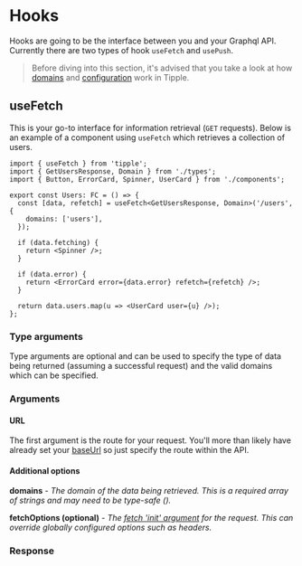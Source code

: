 # Hooks

Hooks are going to be the interface between you and your Graphql API. Currently there are two types of hook `useFetch` and `usePush`.

> Before diving into this section, it's advised that you take a look at how [domains](./Domains.md) and [configuration](./Configuration.md) work in Tipple.

## useFetch

This is your go-to interface for information retrieval (`GET` requests). Below is an example of a component using `useFetch` which retrieves a collection of users.

```tsx
import { useFetch } from 'tipple';
import { GetUsersResponse, Domain } from './types';
import { Button, ErrorCard, Spinner, UserCard } from './components';

export const Users: FC = () => {
  const [data, refetch] = useFetch<GetUsersResponse, Domain>('/users', {
    domains: ['users'],
  });

  if (data.fetching) {
    return <Spinner />;
  }

  if (data.error) {
    return <ErrorCard error={data.error} refetch={refetch} />;
  }

  return data.users.map(u => <UserCard user={u} />);
};
```

### Type arguments

Type arguments are optional and can be used to specify the type of data being returned (assuming a successful request) and the valid domains which can be specified.

### Arguments

#### URL

The first argument is the route for your request. You'll more than likely have already set your [baseUrl]('./Configuration.md#baseurl') so just specify the route within the API.

#### Additional options

**domains** - _The domain of the data being retrieved. This is a required array of strings and may need to be type-safe ()._

**fetchOptions (optional)** - _The [fetch 'init' argument](https://developer.mozilla.org/en-US/docs/Web/API/WindowOrWorkerGlobalScope/fetch) for the request. This can override globally configured options such as headers._

### Response
